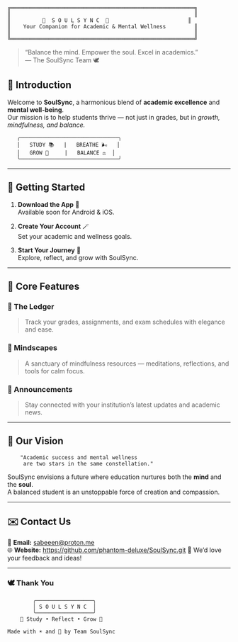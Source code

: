 ```
╔══════════════════════════════════════════════════════════╗
║                                                          ║
║          🌿  S O U L S Y N C  🌿                         ║
║    Your Companion for Academic & Mental Wellness         ║
║                                                          ║
╚══════════════════════════════════════════════════════════╝
```


> “Balance the mind. Empower the soul. Excel in academics.”  
> — The SoulSync Team 🕊️


## 🌸 Introduction

Welcome to **SoulSync**, a harmonious blend of **academic excellence** and **mental well-being**.  
Our mission is to help students thrive — not just in grades, but in *growth, mindfulness, and balance.*

```
   ╭───────────────────────────────╮
   │   STUDY 📚   |   BREATHE 🌬️   │
   │   GROW 🌱     |   BALANCE ⚖️  │
   ╰───────────────────────────────╯
```

---

## 🚀 Getting Started

1. **Download the App** 📲  
   Available soon for Android & iOS.

2. **Create Your Account** 🪄  
   Set your academic and wellness goals.

3. **Start Your Journey** 🌈  
   Explore, reflect, and grow with SoulSync.

---

## 💎 Core Features

### 📘 The Ledger
> Track your grades, assignments, and exam schedules with elegance and ease.

### 🌿 Mindscapes
> A sanctuary of mindfulness resources — meditations, reflections, and tools for calm focus.

### 📢 Announcements
> Stay connected with your institution’s latest updates and academic news.

---

## 🌠 Our Vision

```
    "Academic success and mental wellness
     are two stars in the same constellation."
```

SoulSync envisions a future where education nurtures both the **mind** and the **soul**.  
A balanced student is an unstoppable force of creation and compassion.

---

## ✉️ Contact Us

📧 **Email:** sabeeen@proton.me  
🌐 **Website:**  https://github.com/phantom-deluxe/SoulSync.git
💬 We’d love your feedback and ideas!

---

### 🕊️ Thank You

```
        ╭──────────────────╮
        │ S O U L S Y N C  │
        ╰──────────────────╯
    🌿 Study • Reflect • Grow 🌿
```

```
Made with ☀️ and 💖 by Team SoulSync
```

